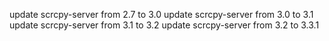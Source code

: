 update scrcpy-server from 2.7 to 3.0
update scrcpy-server from 3.0 to 3.1
update scrcpy-server from 3.1 to 3.2
update scrcpy-server from 3.2 to 3.3.1
